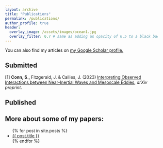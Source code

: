 ```yaml
---
layout: archive
title: "Publications"
permalink: /publications/
author_profile: true
header:
  overlay_image: /assets/images/ocean1.jpg
  overlay_filter: 0.7 # same as adding an opacity of 0.5 to a black background
---
```


You can also find my articles on <u><a href="https://scholar.google.com/citations?hl=en&user=JcMg2gMAAAAJ">my Google Scholar profile</a>.</u>

## Submitted 
<p>  [1] <b>Conn, S.</b>, Fitzgerald, J. &amp; Callies, J. (2023) <a href="https://arxiv.org/abs/2308.00889">Interpreting Observed Interactions between Near-Inertial Waves and Mesoscale Eddies</a>, <i>arXiv preprint</i>.</p> 

## Published

## More about some of my papers:
<ul>
  {% for post in site.posts %}
    <li>
      <a href="{{ post.url }}">{{ post.title }}</a>
    </li>
  {% endfor %}
</ul>

